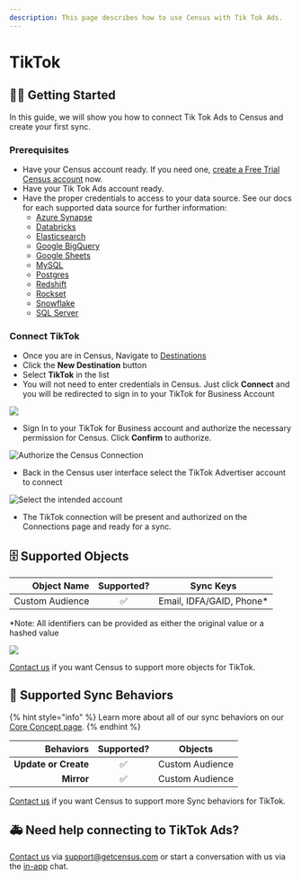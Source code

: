 ```yaml
---
description: This page describes how to use Census with Tik Tok Ads.
---
```


# TikTok

## 🏃‍♀️ Getting Started

In this guide, we will show you how to connect Tik Tok Ads to Census and create your first sync.

### Prerequisites

* Have your Census account ready. If you need one, [create a Free Trial Census account](https://app.getcensus.com/) now.
* Have your Tik Tok Ads account ready.
* Have the proper credentials to access to your data source. See our docs for each supported data source for further information:
  * [Azure Synapse](../sources/azure-synapse.md)
  * [Databricks](https://docs.getcensus.com/sources/databricks)
  * [Elasticsearch](https://docs.getcensus.com/sources/elasticsearch)
  * [Google BigQuery](https://docs.getcensus.com/sources/google-bigquery)
  * [Google Sheets](https://docs.getcensus.com/sources/google-sheets)
  * [MySQL](https://docs.getcensus.com/sources/mysql)
  * [Postgres](https://docs.getcensus.com/sources/postgres)
  * [Redshift](https://docs.getcensus.com/sources/redshift)
  * [Rockset](https://docs.getcensus.com/sources/rockset)
  * [Snowflake](https://docs.getcensus.com/sources/snowflake)
  * [SQL Server](https://docs.getcensus.com/sources/sql-server)

### Connect TikTok

* Once you are in Census, Navigate to [Destinations](https://app.getcensus.com/destinations)
* Click the **New Destination** button
* Select **TikTok** in the list
* You will not need to enter credentials in Census. Just click **Connect** and you will be redirected to sign in to your TikTok for Business Account

![](<../.gitbook/assets/Screen Shot 2022-02-11 at 4.17.57 PM.png>)

* Sign In to your TikTok for Business account and authorize the necessary permission for Census. Click **Confirm** to authorize.

![Authorize the Census Connection](<../.gitbook/assets/Screen Shot 2022-02-11 at 4.22.17 PM.png>)

* Back in the Census user interface select the TikTok Advertiser account to connect

![Select the intended account](<../.gitbook/assets/Screen Shot 2022-02-11 at 4.29.16 PM.png>)

* The TikTok connection will be present and authorized on the Connections page and ready for a sync.

## 🗄 Supported Objects

| **Object Name** | **Supported?** |      **Sync Keys**      |
| --------------: | :------------: | :-----------------------: |
| Custom Audience |        ✅       | Email, IDFA/GAID, Phone\* |

\*Note: All identifiers can be provided as either the original value or a hashed value&#x20;

![](<../.gitbook/assets/Screen Shot 2022-02-15 at 12.03.01 PM.png>)

[Contact us](mailto:support@getcensus.com) if you want Census to support more objects for TikTok.

## 🔄 Supported Sync Behaviors

{% hint style="info" %}
Learn more about all of our sync behaviors on our [Core Concept page](../basics/core-concept/#the-different-sync-behaviors).
{% endhint %}

|        **Behaviors** | **Supported?** |   **Objects**   |
| -------------------: | :------------: | :-------------: |
| **Update or Create** |        ✅       | Custom Audience |
|           **Mirror** |        ✅       | Custom Audience |

[Contact us](mailto:support@getcensus.com) if you want Census to support more Sync behaviors for TikTok.

## 🚑 Need help connecting to TikTok Ads?

[Contact us](mailto:support@getcensus.com) via support@getcensus.com or start a conversation with us via the [in-app](https://app.getcensus.com) chat.
